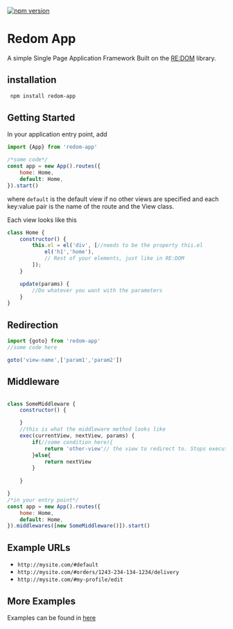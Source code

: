 [![npm version](https://badge.fury.io/js/redom-app.svg)](https://badge.fury.io/js/redom-app)
# Redom App
A simple Single Page Application Framework Built on the [RE:DOM](https://github.com/redom/redom)
library.

## installation

```bash
 npm install redom-app
```
## Getting Started

In your application entry point, add 
```javascript
import {App} from 'redom-app'

/*some code*/
const app = new App().routes({
    home: Home,
    default: Home,
}).start()
```

where ```default``` is the default view if no other views are specified and  each
key:value pair is the name of the route and the View class.

Each view looks like this
```javascript
class Home {
    constructor() {
        this.el = el('div', [//needs to be the property this.el
            el('h1','home'),
            // Rest of your elements, just like in RE:DOM
        ]);
    }

    update(params) {
        //Do whatever you want with the parameters
    }
}
```

## Redirection


```javascript
import {goto} from 'redom-app'
//some code here

goto('view-name',['param1','param2'])
```


## Middleware

```javascript

class SomeMiddleware {
    constructor() {

    }
    //this is what the middleware method looks like
    exec(currentView, nextView, params) {
        if(//some condition here){
            return 'other-view'// the view to redirect to. Stops execution of other middlewares
        }else{
            return nextView
        }
       
    }

}
/*in your entry point*/
const app = new App().routes({
    home: Home,
    default: Home,
}).middlewares([new SomeMiddleware()]).start()
```

## Example URLs
* ```http://mysite.com/#default ```
* ```http://mysite.com/#orders/1243-234-134-1234/delivery ```
* ```http://mysite.com/#my-profile/edit ```


## More Examples
Examples can be found in [here](https://github.com/TareqK/redom-app/blob/master/example/app.js)

